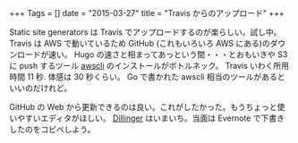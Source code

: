 +++
Tags = []
date = "2015-03-27"
title = "Travis からのアップロード"
+++

Static site generators は Travis でアップロードするのが楽らしい。試し中。
Travis は AWS で動いているため GitHub (これもいろいろ AWS にある)のダウンロードが速い。
Hugo の速さと相まってあっという間・・・とおもいきや
S3 に push するツール [awscli](http://aws.amazon.com/cli/) のインストールがボトルネック。
Travis いわく所用時間 11 秒. 体感は 30 秒くらい。
Go で書かれた awscli 相当のツールがあるといいのだけれど。

GitHub の Web から更新できるのは良い。これがしたかった。もうちょっと使いやすいエディタがほしい。
[Dillinger](http://dillinger.io/) はいまいち。当面は Evernote で下書きしたのをコピペしよう。
